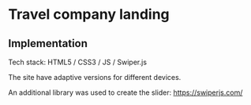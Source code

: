 # Travel company landing

## Implementation

Tech stack: HTML5 / CSS3 / JS / Swiper.js

The site have adaptive versions for different devices.

An additional library was used to create the slider:
https://swiperjs.com/
